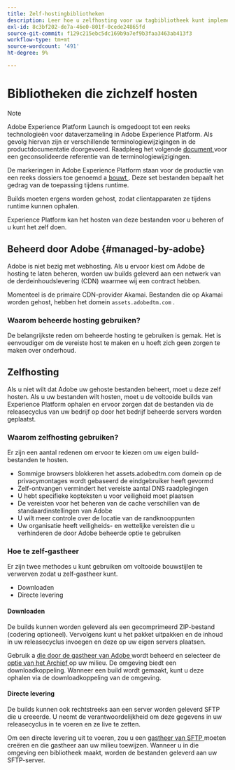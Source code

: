 ```yaml
---
title: Zelf-hostingbibliotheken
description: Leer hoe u zelfhosting voor uw tagbibliotheek kunt implementeren in Adobe Experience Platform.
exl-id: 8c3bf202-de7a-46e0-801f-0cede24865fd
source-git-commit: f129c215ebc5dc169b9a7ef9b3faa3463ab413f3
workflow-type: tm+mt
source-wordcount: '491'
ht-degree: 9%

---
```


# Bibliotheken die zichzelf hosten

>[!NOTE]
>
>Adobe Experience Platform Launch is omgedoopt tot een reeks technologieën voor dataverzameling in Adobe Experience Platform.  Als gevolg hiervan zijn er verschillende terminologiewijzigingen in de productdocumentatie doorgevoerd. Raadpleeg het volgende [ document ](../../../term-updates.md) voor een geconsolideerde referentie van de terminologiewijzigingen.

De markeringen in Adobe Experience Platform staan voor de productie van een reeks dossiers toe genoemd a [ bouwt ](../builds.md). Deze set bestanden bepaalt het gedrag van de toepassing tijdens runtime.

Builds moeten ergens worden gehost, zodat clientapparaten ze tijdens runtime kunnen ophalen.

Experience Platform kan het hosten van deze bestanden voor u beheren of u kunt het zelf doen.

## Beheerd door Adobe {#managed-by-adobe}

Adobe is niet bezig met webhosting. Als u ervoor kiest om Adobe de hosting te laten beheren, worden uw builds geleverd aan een netwerk van de derdeinhoudslevering (CDN) waarmee wij een contract hebben.

Momenteel is de primaire CDN-provider Akamai. Bestanden die op Akamai worden gehost, hebben het domein `assets.adobedtm.com` .

### Waarom beheerde hosting gebruiken?

De belangrijkste reden om beheerde hosting te gebruiken is gemak. Het is eenvoudiger om de vereiste host te maken en u hoeft zich geen zorgen te maken over onderhoud.

## Zelfhosting

Als u niet wilt dat Adobe uw gehoste bestanden beheert, moet u deze zelf hosten. Als u uw bestanden wilt hosten, moet u de voltooide builds van Experience Platform ophalen en ervoor zorgen dat de bestanden via de releasecyclus van uw bedrijf op door het bedrijf beheerde servers worden geplaatst.

### Waarom zelfhosting gebruiken?

Er zijn een aantal redenen om ervoor te kiezen om uw eigen build-bestanden te hosten.

* Sommige browsers blokkeren het assets.adobedtm.com domein op de privacymontages wordt gebaseerd de eindgebruiker heeft gevormd
* Zelf-ontvangen vermindert het vereiste aantal DNS raadplegingen
* U hebt specifieke kopteksten u voor veiligheid moet plaatsen
* De vereisten voor het beheren van de cache verschillen van de standaardinstellingen van Adobe
* U wilt meer controle over de locatie van de randknooppunten
* Uw organisatie heeft veiligheids- en wettelijke vereisten die u verhinderen de door Adobe beheerde optie te gebruiken

### Hoe te zelf-gastheer

Er zijn twee methodes u kunt gebruiken om voltooide bouwstijlen te verwerven zodat u zelf-gastheer kunt.

* Downloaden
* Directe levering

#### Downloaden

De builds kunnen worden geleverd als een gecomprimeerd ZIP-bestand (codering optioneel). Vervolgens kunt u het pakket uitpakken en de inhoud in uw releasecyclus invoegen en deze op uw eigen servers plaatsen.

Gebruik a [ die door de gastheer van Adobe ](self-hosting-libraries.md) wordt beheerd en selecteer de [ optie van het Archief ](../environments.md) op uw milieu. De omgeving biedt een downloadkoppeling. Wanneer een build wordt gemaakt, kunt u deze ophalen via de downloadkoppeling van de omgeving.

#### Directe levering

De builds kunnen ook rechtstreeks aan een server worden geleverd SFTP die u creeerde. U neemt de verantwoordelijkheid om deze gegevens in uw releasecyclus in te voeren en ze live te zetten.

Om een directe levering uit te voeren, zou u een [ gastheer van SFTP ](sftp-host.md) moeten creëren en die gastheer aan uw milieu toewijzen. Wanneer u in die omgeving een bibliotheek maakt, worden de bestanden geleverd aan uw SFTP-server.
